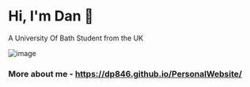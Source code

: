 # Hi, I'm Dan 👋  
A University Of Bath Student from the UK

![image](https://user-images.githubusercontent.com/117474143/225466778-79ab751e-1b73-4ef5-af0e-0f99ea264444.png)

### More about me - https://dp846.github.io/PersonalWebsite/

